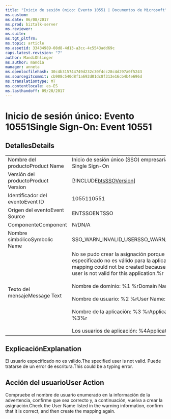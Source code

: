 ```yaml
---
title: "Inicio de sesión único: Evento 10551 | Documentos de Microsoft"
ms.custom: 
ms.date: 06/08/2017
ms.prod: biztalk-server
ms.reviewer: 
ms.suite: 
ms.tgt_pltfrm: 
ms.topic: article
ms.assetid: 33434989-08d8-4d13-a3cc-4c5543add69c
caps.latest.revision: "7"
author: MandiOhlinger
ms.author: mandia
manager: anneta
ms.openlocfilehash: 30c4b315744749d232c30f4cc28c4d297a0f5243
ms.sourcegitcommit: cb908c540d8f1a692d01dc8f313e16cb4b4e696d
ms.translationtype: MT
ms.contentlocale: es-ES
ms.lasthandoff: 09/20/2017
---
```

# <a name="single-sign-on-event-10551"></a><span data-ttu-id="a664a-102">Inicio de sesión único: Evento 10551</span><span class="sxs-lookup"><span data-stu-id="a664a-102">Single Sign-On: Event 10551</span></span>
## <a name="details"></a><span data-ttu-id="a664a-103">Detalles</span><span class="sxs-lookup"><span data-stu-id="a664a-103">Details</span></span>  
  
|||  
|-|-|  
|<span data-ttu-id="a664a-104">Nombre del producto</span><span class="sxs-lookup"><span data-stu-id="a664a-104">Product Name</span></span>|<span data-ttu-id="a664a-105">Inicio de sesión único (SSO) empresarial</span><span class="sxs-lookup"><span data-stu-id="a664a-105">Enterprise Single Sign-On</span></span>|  
|<span data-ttu-id="a664a-106">Versión del producto</span><span class="sxs-lookup"><span data-stu-id="a664a-106">Product Version</span></span>|[!INCLUDE[btsSSOVersion](../includes/btsssoversion-md.md)]|  
|<span data-ttu-id="a664a-107">Identificador del evento</span><span class="sxs-lookup"><span data-stu-id="a664a-107">Event ID</span></span>|<span data-ttu-id="a664a-108">10551</span><span class="sxs-lookup"><span data-stu-id="a664a-108">10551</span></span>|  
|<span data-ttu-id="a664a-109">Origen del evento</span><span class="sxs-lookup"><span data-stu-id="a664a-109">Event Source</span></span>|<span data-ttu-id="a664a-110">ENTSSO</span><span class="sxs-lookup"><span data-stu-id="a664a-110">ENTSSO</span></span>|  
|<span data-ttu-id="a664a-111">Componente</span><span class="sxs-lookup"><span data-stu-id="a664a-111">Component</span></span>|<span data-ttu-id="a664a-112">N/D</span><span class="sxs-lookup"><span data-stu-id="a664a-112">N/A</span></span>|  
|<span data-ttu-id="a664a-113">Nombre simbólico</span><span class="sxs-lookup"><span data-stu-id="a664a-113">Symbolic Name</span></span>|<span data-ttu-id="a664a-114">SSO_WARN_INVALID_USER</span><span class="sxs-lookup"><span data-stu-id="a664a-114">SSO_WARN_INVALID_USER</span></span>|  
|<span data-ttu-id="a664a-115">Texto del mensaje</span><span class="sxs-lookup"><span data-stu-id="a664a-115">Message Text</span></span>|<span data-ttu-id="a664a-116">No se pudo crear la asignación porque el usuario especificado no es válido para la aplicación.%r</span><span class="sxs-lookup"><span data-stu-id="a664a-116">A mapping could not be created because the specified user is not valid for this application.%r</span></span><br /><br /> <span data-ttu-id="a664a-117">Nombre de dominio: %1 %r</span><span class="sxs-lookup"><span data-stu-id="a664a-117">Domain Name: %1%r</span></span><br /><br /> <span data-ttu-id="a664a-118">Nombre de usuario: %2 %r</span><span class="sxs-lookup"><span data-stu-id="a664a-118">User Name: %2%r</span></span><br /><br /> <span data-ttu-id="a664a-119">Nombre de la aplicación: %3 %r</span><span class="sxs-lookup"><span data-stu-id="a664a-119">Application Name: %3%r</span></span><br /><br /> <span data-ttu-id="a664a-120">Los usuarios de aplicación: %4</span><span class="sxs-lookup"><span data-stu-id="a664a-120">Application Users: %4</span></span>|  
  
## <a name="explanation"></a><span data-ttu-id="a664a-121">Explicación</span><span class="sxs-lookup"><span data-stu-id="a664a-121">Explanation</span></span>  
 <span data-ttu-id="a664a-122">El usuario especificado no es válido.</span><span class="sxs-lookup"><span data-stu-id="a664a-122">The specified user is not valid.</span></span> <span data-ttu-id="a664a-123">Puede tratarse de un error de escritura.</span><span class="sxs-lookup"><span data-stu-id="a664a-123">This could be a typing error.</span></span>  
  
## <a name="user-action"></a><span data-ttu-id="a664a-124">Acción del usuario</span><span class="sxs-lookup"><span data-stu-id="a664a-124">User Action</span></span>  
 <span data-ttu-id="a664a-125">Compruebe el nombre de usuario enumerado en la información de la advertencia, confirme que sea correcto y, a continuación, vuelva a crear la asignación.</span><span class="sxs-lookup"><span data-stu-id="a664a-125">Check the User Name listed in the warning information, confirm that it is correct, and then create the mapping again.</span></span>
